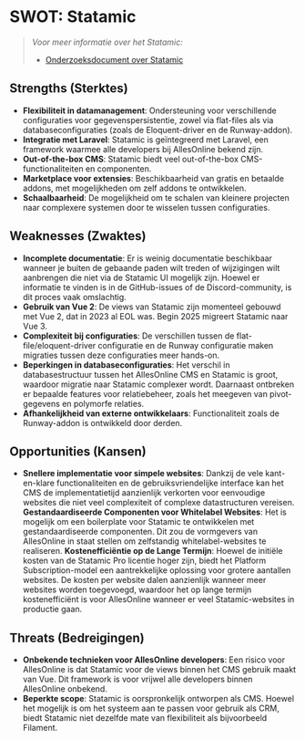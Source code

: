 # **SWOT: Statamic**

>_Voor meer informatie over het Statamic:_
> * [Onderzoeksdocument over Statamic](./OnderzoekNaarStatamicCMS.md)

## Strengths (Sterktes)

* **Flexibiliteit in datamanagement**: Ondersteuning voor verschillende configuraties voor gegevenspersistentie, zowel via flat-files als via databaseconfiguraties (zoals de Eloquent-driver en de Runway-addon).
* **Integratie met Laravel**: Statamic is geïntegreerd met Laravel, een framework waarmee alle developers bij AllesOnline bekend zijn.
* **Out-of-the-box CMS**: Statamic biedt veel out-of-the-box CMS-functionaliteiten en componenten.
* **Marketplace voor extensies**: Beschikbaarheid van gratis en betaalde addons, met mogelijkheden om zelf addons te ontwikkelen.
* **Schaalbaarheid**: De mogelijkheid om te schalen van kleinere projecten naar complexere systemen door te wisselen tussen configuraties.

## Weaknesses (Zwaktes)

* **Incomplete documentatie**: Er is weinig documentatie beschikbaar wanneer je buiten de gebaande paden wilt treden of wijzigingen wilt aanbrengen die niet via de Statamic UI mogelijk zijn. Hoewel er informatie te vinden is in de GitHub-issues of de Discord-community, is dit proces vaak omslachtig.
* **Gebruik van Vue 2**: De views van Statamic zijn momenteel gebouwd met Vue 2, dat in 2023 al EOL was. Begin 2025 migreert Statamic naar Vue 3.
* **Complexiteit bij configuraties**: De verschillen tussen de flat-file/eloquent-driver configuratie en de Runway configuratie maken migraties tussen deze configuraties meer hands-on.
* **Beperkingen in databaseconfiguraties**: Het verschil in databasestructuur tussen het AllesOnline CMS en Statamic is groot, waardoor migratie naar Statamic complexer wordt. Daarnaast ontbreken er bepaalde features voor relatiebeheer, zoals het meegeven van pivot-gegevens en polymorfe relaties.
* **Afhankelijkheid van externe ontwikkelaars**: Functionaliteit zoals de Runway-addon is ontwikkeld door derden.

## Opportunities (Kansen)

* **Snellere implementatie voor simpele websites**: Dankzij de vele kant-en-klare functionaliteiten en de gebruiksvriendelijke interface kan het CMS de implementatietijd aanzienlijk verkorten voor eenvoudige websites die niet veel complexiteit of complexe datastructuren vereisen.
**Gestandaardiseerde Componenten voor Whitelabel Websites**: Het is mogelijk om een boilerplate voor Statamic te ontwikkelen met gestandaardiseerde componenten. Dit zou de vormgevers van AllesOnline in staat stellen om zelfstandig whitelabel-websites te realiseren.
**Kostenefficiëntie op de Lange Termijn**: Hoewel de initiële kosten van de Statamic Pro licentie hoger zijn, biedt het Platform Subscription-model een aantrekkelijke oplossing voor grotere aantallen websites. De kosten per website dalen aanzienlijk wanneer meer websites worden toegevoegd, waardoor het op lange termijn kostenefficiënt is voor AllesOnline wanneer er veel Statamic-websites in productie gaan.

## Threats (Bedreigingen)

* **Onbekende technieken voor AllesOnline developers**: Een risico voor AllesOnline is dat Statamic voor de views binnen het CMS gebruik maakt van Vue. Dit framework is voor vrijwel alle developers binnen AllesOnline onbekend.
* **Beperkte scope**: Statamic is oorspronkelijk ontworpen als CMS. Hoewel het mogelijk is om het systeem aan te passen voor gebruik als CRM, biedt Statamic niet dezelfde mate van flexibiliteit als bijvoorbeeld Filament.
